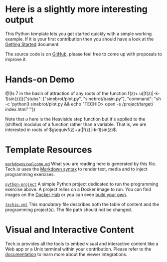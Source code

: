 # Here is a slightly more interesting output
This Python template lets you get started quickly with a simple working example. If it is your first contribution then you should have a look at the [Getting Started](https://tech.io/doc/getting-started-create-playground) document.


The source code is on [GitHub](https://github.com/TechDotIO/python-template), please feel free to come up with proposals to improve it.

# Hands-on Demo

@[Is 7 in the basin of attraction of any roots of the function f(z)+ u(|f(z)|-k-1)sin(z)]({"stubs": ["sinebrot/plot.py", "sinebrot/basin.py"], "command": "sh -c 'python3 sinebrot/plot.py && echo \"TECHIO> open -s /project/target/ index.html\"'"})

Note that $`u`$ here is the Heaviside step function but it's applied to the (shifted) modulus of a function rather than a variable.  That is, we are interested in roots of $`g\equivf(z)+u(|f(z)|-k-1)sin(z)`$.

# Template Resources

[`markdowns/welcome.md`](https://github.com/TechDotIO/python-template/blob/master/markdowns/welcome.md)
What you are reading here is generated by this file. Tech.io uses the [Markdown syntax](https://tech.io/doc/reference-markdowns) to render text, media and to inject programming exercises.


[`python-project`](https://github.com/TechDotIO/python-template/tree/master/python-project)
A simple Python project dedicated to run the programming exercise above. A project relies on a Docker image to run. You can find images on the [Docker Hub](https://hub.docker.com/explore/) or you can even [build your own](https://tech.io/doc/reference-runner).


[`techio.yml`](https://github.com/TechDotIO/python-template/blob/master/techio.yml)
This *mandatory* file describes both the table of content and the programming project(s). The file path should not be changed.


# Visual and Interactive Content

Tech.io provides all the tools to embed visual and interactive content like a Web app or a Unix terminal within your contribution. Please refer to the [documentation](https://tech.io/doc) to learn more about the viewer integrations.
